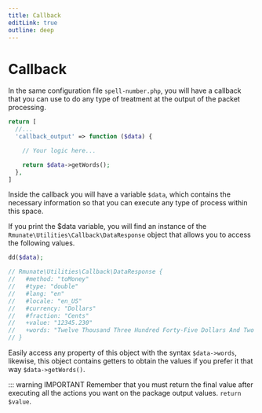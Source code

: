 ```yaml
---
title: Callback
editLink: true
outline: deep
---
```


# Callback

In the same configuration file `spell-number.php`, you will have a callback that you can use to do any type of treatment at the output of the packet processing.

``` php
return [
  //...
  'callback_output' => function ($data) {

    // Your logic here...

    return $data->getWords();
  }, 
]
```

Inside the callback you will have a variable `$data`, which contains the necessary information so that you can execute any type of process within this space.

If you print the $data variable, you will find an instance of the `Rmunate\Utilities\Callback\DataResponse` object that allows you to access the following values.

``` php
dd($data);

// Rmunate\Utilities\Callback\DataResponse {
//   #method: "toMoney"
//   #type: "double"
//   #lang: "en"
//   #locale: "en_US"
//   #currency: "Dollars"
//   #fraction: "Cents"
//   +value: "12345.230"
//   +words: "Twelve Thousand Three Hundred Forty-Five Dollars And Two Hundred Thirty Cents"
// }
```

Easily access any property of this object with the syntax `$data->words`, likewise, this object contains getters to obtain the values if you prefer it that way `$data->getWords()`.

::: warning IMPORTANT
Remember that you must return the final value after executing all the actions you want on the package output values.
`return $value`.


